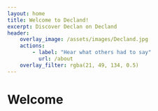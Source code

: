 ```yaml
---
layout: home
title: Welcome to Decland!
excerpt: Discover Declan on Decland
header:
    overlay_image: /assets/images/Decland.jpg
    actions:
        - label: "Hear what others had to say"
          url: /about
    overlay_filter: rgba(21, 49, 134, 0.5)
---
```


# Welcome

